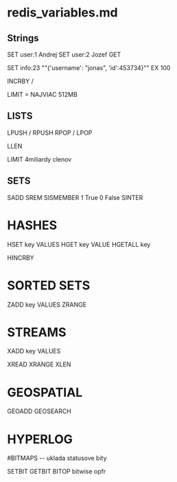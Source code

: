 # redis_variables.md


## Strings
SET user:1 Andrej
SET user:2 Jozef
GET

SET info:23 "\"{'username': "jonas", 'id':453734}\"" EX 100

INCRBY /

LIMIT = NAJVIAC 512MB

## LISTS

LPUSH / RPUSH
RPOP / LPOP

LLEN

LIMIT 4miliardy clenov

## SETS

SADD
SREM 
SISMEMBER  1 True 0 False
SINTER


# HASHES

HSET key VALUES
HGET key VALUE
HGETALL key

HINCRBY

# SORTED SETS
ZADD key VALUES
ZRANGE 

# STREAMS
XADD key VALUES

XREAD 
XRANGE
XLEN

# GEOSPATIAL

GEOADD
GEOSEARCH

# HYPERLOG

#BITMAPS  -- uklada statusove bity

SETBIT
GETBIT
BITOP bitwise opfr